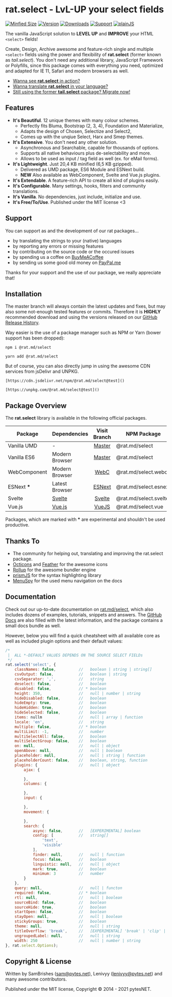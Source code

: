 rat.select - LvL-UP your select fields
======================================
[![Minfied Size](https://b.rat.md/select/~minified)](https://b.rat.md/select/+minified)
[![Version](https://b.rat.md/select/~version)](https://b.rat.md/select/+version)
[![Downloads](https://b.rat.md/select/~downloads)](https://b.rat.md/select/+downloads)
[![Support](https://b.rat.md/global/~bmac)](https://b.rat.md/global/+bmac)
[![plainJS](https://b.rat.md/select/~plainJS)](https://b.rat.md/select/+plainJS)

The vanilla JavaScript solution to **LEVEL UP** and **IMPROVE** your HTML `<select>` fields!

Create, Design, Archive awesome and feature-rich single and multiple `<select>` fields using 
the power and flexibility of **rat.select** (former known as *tail.select*). You don't need any 
additional library, JavaScript Framework or Polyfills, since this package comes with everything 
you need, optimized and adapted for IE 11, Safari and modern browsers as well.

- [Wanna see **rat.select** in action?]()
- [Wanna translate **rat.select** in your language?]()
- [Still using the former **tail.select** package? Migrate now!]()


Features
--------

- **It's Beautiful**. 12 unique themes with many colour schemes.
    - Perfectly fits Bluma, Bootstrap (2, 3, 4), Foundation and Materialize,
    - Adapts the design of Chosen, Selectize and Select2,
    - Comes up with the unqiue Select, Harx and Smep themes. 
- **It's Extensive**. You don't need any other solution.
    - Asynchronous and Searchable, capable for thousands of options.
    - Supports all native behaviours plus de-selectability and more.
    - Allows to be used as input / tag field as well (ex. for eMail forms).
- **It's Lightweight**. Just 20,4 KB minified (6,5 KB gzipped).
    - Delivered as UMD package, ES6 Module and ESNext build.
    - **NEW** Also available as WebComponent, Svelte and Vue.js plugins.
- **It's Extendable**. A feature-rich API to create all kind of plugins easily.
- **It's Configurable**. Many settings, hooks, filters and community translations.
- **It's Vanilla**. No dependencies, just include, initialize and use.
- **It's Free/To/Use**. Published under the MIT license <3


Support
-------

You can support as and the development of our rat packages...

- by translating the strings to your (native) languages
- by reporting any errors or missing features
- by contributing on the source code or the occured issues
- by spending us a coffee on [BuyMeACoffee](https://www.buymeacoff.ee/pytesNET)
- by sending us some good old money on [PayPal.me](https://www.paypal.com/paypalme/pytesNET)

Thanks for your support and the use of our package, we really appreciate that!


Installation
------------

The master branch will always contain the latest updates and fixes, but may also some not-enough 
tested features or commits. Therefore it is **HIGHLY** recommended download and using the versions
released on our [GitHub Release History]().

Way easier is the use of a package manager such as NPM or Yarn (bower support has been dropped):

```
npm i @rat.md/select
```

```
yarn add @rat.md/select
```

But of course, you can also directly jump in using the awesome CDN services from jsDelivr and UNPKG.

```
[https://cdn.jsdelivr.net/npm/@rat.md/select@test]()
```

```
[https://unpkg.com/@rat.md/select@test]()
```


Package Overview
----------------

The **rat.select** library is available in the following official packages.

| Package      | Dependencies                  | Visit Branch | NPM Package           |
| ------------ | ----------------------------- |:------------:|  -------------------- |
| Vanilla UMD  | -                             | [Master]()   | @rat.md/select        |
| Vanilla ES6  | Modern Browser                | [Master]()   | @rat.md/select        |
| WebComponent | Modern Browser                | [WebC]()     | @rat.md/select.webc   |
| ESNext **\***| Latest Browser                | [ESNext]()   | @rat.md/select.esnext |
| Svelte       | [Svelte](https://svelte.dev)  | [Svelte]()   | @rat.md/select.svelte |
| Vue.js       | [Vue.js](https://vuejs.org)   | [VueJS]()    | @rat.md/select.vue    |

Packages, which are marked with **\*** are experimental and shouldn't be used productive.


Thanks To
---------

- The community for helping out, translating and improving the rat.select package.
- [Octicons]() and [Feather]() for the awesome icons
- [Rollup]() for the awesome bundler engine
- [prismJS]() for the syntax highlighting library
- [MenuSpy]() for the used menu navigation on the docs


Documentation
-------------

Check out our up-to-date documentation on [rat.md/select](https://rat.md/select/docs), which also 
includes dozens of examples, tutorials, snippets and answers. The [GitHub Docs]() are also filled 
with the latest information, and the package contains a small docs bundle as well.

However, below you will find a quick cheatsheet with all available core as well as included plugin 
options and their default values:

```javascript
/*
 |  ALL *-DEFAULT VALUES DEPENDS ON THE SOURCE SELECT FIELDs
 */
rat.select('select', {
    classNames: false,          //   boolean | string | string[]
    csvOutput: false,           //   boolean | string
    csvSeparator: ',',          //   string
    deselect: false,            //   boolean
    disabled: false,            // * boolean
    height: 350,                //   null | number | string
    hideDisabled: false,        //   boolean
    hideEmpty: true,            //   boolean
    hideHidden: true,           //   boolean
    hideSelected: false,        //   boolean
    items: nullm                //   null | array | function
    locale: 'en',               //   string
    multiple: false,            // * boolean
    multiLimit: -1,             //   number
    multiSelectAll: false,      //   boolean
    multiSelectGroup: false,    //   boolean
    on: null,                   //   null | object
    openAbove: null,            //   null | boolean
    placeholder: null,          //   null | string | function
    placeholderCount: false,    //   boolean, string, function
    plugins: {                  //   null | object
        ajax: {

        },
        columns: {

        },
        input: {

        },
        movement: {

        },
        search: {
            async: false,       //   [EXPERIMENTAL] boolean
            config: [           //   string[]
                'text', 
                'visible'
            ],
            finder: null,       //   null | function
            focus: false,       //   boolean
            linguistic: null,   //   null | object
            mark: true,         //   boolean
            minimum: 3          //   number
        }
    },
    query: null,                //   null | functon
    required: false,            // * boolean
    rtl: null,                  //   null | boolean
    sourceBind: false,          //   boolean
    sourceHide: true,           //   boolean
    startOpen: false,           //   boolean
    stayOpen: null,             //   null | boolean
    stickyGroups: true,         //   boolean
    theme: null,                //   null | string
    titleOverflow: 'break',     //   [EXPERIMENTAL] 'break' | 'clip' | 'scroll'
    ungroupedLabel: null,       //   null | string
    width: 250                  //   null | number | string
}, rat.select.Options);
```


Copyright & License
-------------------

Written by SamBrishes (sam@pytes.net), Lenivyy (lenivyy@pytes.net) and many awesome contributors.

Published under the MIT license, Copyright &copy; 2014 - 2021 pytesNET.
